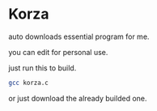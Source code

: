 # Korza

auto downloads essential program for me.

you can edit for personal use.

just run this to build.
```sh
gcc korza.c
```
or just download the already builded one.
